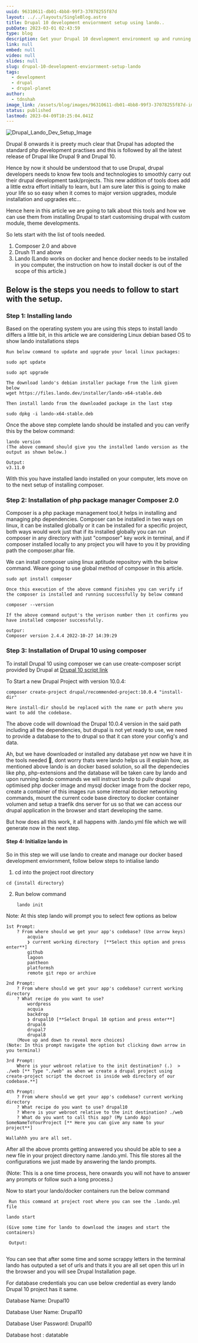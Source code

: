```yaml
---
uuid: 96310611-db01-4bb8-99f3-37078255f87d
layout: ../../layouts/SingleBlog.astro
title: Drupal 10 development enviornment setup using lando..
pubDate: 2023-03-01 02:43:59
type: blog
description: Get your Drupal 10 development environment up and running quickly and easily with Lando! Our expert team has the knowledge and experience to help you set up a customized development environment that's optimized for Drupal 10. With Lando, you can streamline your workflow and focus on what matters most – building great websites. Contact us today to learn more about how we can help you get started with Drupal 10 development using Lando.
link: null
embed: null
video: null
slides: null
slug: drupal-10-development-enviornment-setup-lando
tags:
  - development
  - drupal
  - drupal-planet
author:
  - tdnshah
image_link: /assets/blog/images/96310611-db01-4bb8-99f3-37078255f87d-img-1.png
status: published
lastmod: 2023-04-09T10:25:04.041Z
---
```


<Image src="/assets/blog/images/96310611-db01-4bb8-99f3-37078255f87d-img-1.png" aspectRatio="0.5" alt="Drupal_Lando_Dev_Setup_Image">

Drupal 8 onwards it is preety much clear that Drupal has adopted the standard php development practises and this is followed by all the latest release of Drupal like Drupal 9 and Drupal 10.

Hence by now it should be understood that to use Drupal, drupal developers needs to know few tools and technologies to smoothly carry out their drupal development task/projects. This new addition of tools does add a little extra effort initially to learn, but I am sure later this is going to make your life so so easy when it comes to major version upgrades, module installation and upgrades etc...

Hence here in this article we are going to talk about this tools and how we can use them from installing Drupal to start customising drupal with custom module, theme developments.

So lets start with the list of tools needed.

1. Composer 2.0 and above
2. Drush 11 and above
3. Lando (Lando works on docker and hence docker needs to be installed in you computer, the instruction on how to install docker is out of the scope of this article.)

## Below is the steps you needs to follow to start with the setup. 

### Step 1: Installing lando 

Based on the operating system you are using this steps to install lando differs a little bit, in this article we are considering Linux debian based OS to show lando installations steps

```
Run below command to update and upgrade your local linux packages:

sudo apt update 

sudo apt upgrade

```

```
The download lando's debian installer package from the link given below
wget https://files.lando.dev/installer/lando-x64-stable.deb

Then install lando from the downloaded package in the last step

sudo dpkg -i lando-x64-stable.deb
```

Once the above step complete lando should be installed and you can verify this by the below command:

```
lando version
(The above command should give you the installed lando version as the output as shown below.)

Output:
v3.11.0
```

With this you have installed lando installed on your computer, lets move on to the next setup of installing composer.

### Step 2: Installation of php package manager Composer 2.0

Composer is a php package management tool,it helps in installing and managing php dependencies. Composer can be installed in two ways on linux, it can be installed globally or it can be installed for a specific project, both ways would work just that if its installed globally you can run composer in any directory with just "composer" key work in terminal, and if composer installed locally to any project you will have to you it by providing path the composer.phar file.

We can install composer using linux aptitude repository with the below command. Weare going to use global method of composer in this article.

```
sudo apt install composer 

Once this execution of the above command finishes you can verify if the composer is installed and running successfully by below command 

composer --version

If the above command output's the verison number then it confirms you have installed composer successfully.

outpur:
Composer version 2.4.4 2022-10-27 14:39:29

```
### Step 3: Installation of Drupal 10 using composer 

To install Drupal 10 using composer we can use create-composer script provided by Drupal at <a href="https://www.drupal.org/project/drupal/releases/10.0.4" target="_blank">Drupal 10 script link</a>

To Start a new Drupal Project with version 10.0.4:

```
composer create-project drupal/recommended-project:10.0.4 "install-dir"

Here install-dir should be replaced with the name or path where you want to add the codebase.
```

The above code will download the Drupal 10.0.4 version in the said path including all the dependencies, but drupal is not yet ready to use, we need to provide a database to the to drupal so that it can store your config's and data.

Ah, but we have downloaded or installed any database yet now we have it in the tools needed 🤔, dont worry thats were lando helps us ill explain how, as mentioned above lando is an docker based solution, so all the dependecies like php, php-extensions and the database will be taken care by lando and upon running lando commands we will instruct lando to pullv drupal optimised php docker image and mysql docker image from the docker repo, create a container of this images run some internal docker networking commands, mount the current code base directory to docker container volumen and setup a traefik dns server for us so that we can access our drupal application in the browser and start developing the same.

But how does all this work, it all happens with .lando.yml file which we will generate now in the next step.
#### Step 4: Initialize lando in 

So in this step we will use lando to create and manage our docker based development enviornment, follow below steps to intialise lando

1. cd into the project root directory 
   
```
cd {install directory}
```

2. Run below command

```
    lando init

```
Note: At this step lando will prompt you to select few options as below 

```
1st Prompt:
    ? From where should we get your app's codebase? (Use arrow keys)
        acquia 
        ❯ current working directory  [**Select this option and press enter**]
        github 
        lagoon 
        pantheon 
        platformsh 
        remote git repo or archive 

2nd Prompt:
    ? From where should we get your app's codebase? current working directory
    ? What recipe do you want to use? 
        wordpress 
        acquia 
        backdrop 
        ❯ drupal10 [**Select Drupal 10 option and press enter**]
        drupal6 
        drupal7 
        drupal8 
    (Move up and down to reveal more choices)
(Note: In this prompt navigate the option but clicking down arrow in you terminal)

3rd Prompt:
    Where is your webroot relative to the init destination? (.)  > ./web [** Type "./web" as when we create a drupal project using create-project script the docroot is inside web directory of our codebase.**]

4th Prompt:
    ? From where should we get your app's codebase? current working directory
    ? What recipe do you want to use? drupal10
    ? Where is your webroot relative to the init destination? ./web
    ? What do you want to call this app? (My Lando App) SomeNameToYourProject [** Here you can give any name to your project**]

Wallahhh you are all set.
```
After all the above promts getting answered you should be able to see a new file in your project directory name .lando.yml. This file stores all the configurations we just made by answering the lando prompts.

(Note: This is a one time process, here onwards you will not have to answer any prompts or follow such a long process.)

Now to start your lando/docker containers run the below command

```
 Run this command at project root where you can see the .lando.yml file

lando start

(Give some time for lando to download the images and start the containers)

 Output:


```

You can see that after some time and some scrappy letters in the terminal lando has outputed a set of urls and thats it you are all set open this url in the browser and you will see Drupal Installation page.

For database credentials you can use below credential as every lando Drupal 10 project has it same.

Database Name: Drupal10 

Database User Name: Drupal10

Database User Password: Drupal10

Database host : datatable


